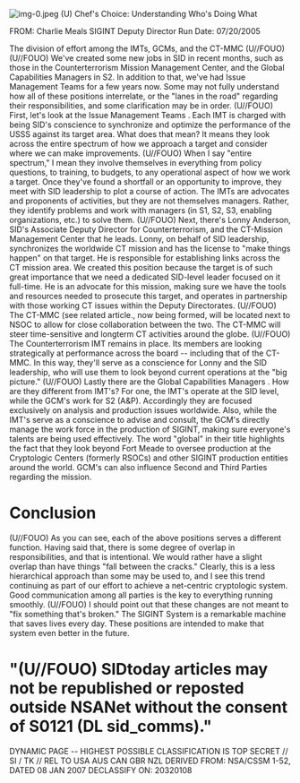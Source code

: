 ![img-0.jpeg](img-0.jpeg)
(U) Chef's Choice: Understanding Who's Doing What

FROM: Charlie Meals
SIGINT Deputy Director
Run Date: 07/20/2005

The division of effort among the IMTs, GCMs, and the CT-MMC (U//FOUO)
(U//FOUO) We've created some new jobs in SID in recent months, such as those in the Counterterrorism Mission Management Center, and the Global Capabilities Managers in S2. In addition to that, we've had Issue Management Teams for a few years now. Some may not fully understand how all of these positions interrelate, or the "lanes in the road" regarding their responsibilities, and some clarification may be in order.
(U//FOUO) First, let's look at the Issue Management Teams . Each IMT is charged with being SID's conscience to synchronize and optimize the performance of the USSS against its target area. What does that mean? It means they look across the entire spectrum of how we approach a target and consider where we can make improvements.
(U//FOUO) When I say "entire spectrum," I mean they involve themselves in everything from policy questions, to training, to budgets, to any operational aspect of how we work a target. Once they've found a shortfall or an opportunity to improve, they meet with SID leadership to plot a course of action. The IMTs are advocates and proponents of activities, but they are not themselves managers. Rather, they identify problems and work with managers (in S1, S2, S3, enabling organizations, etc.) to solve them.
(U//FOUO) Next, there's Lonny Anderson, SID's Associate Deputy Director for Counterterrorism, and the CT-Mission Management Center that he leads. Lonny, on behalf of SID leadership, synchronizes the worldwide CT mission and has the license to "make things happen" on that target. He is responsible for establishing links across the CT mission area. We created this position because the target is of such great importance that we need a dedicated SID-level leader focused on it full-time. He is an advocate for this mission, making sure we have the tools and resources needed to prosecute this target, and operates in partnership with those working CT issues within the Deputy Directorates.
(U//FOUO) The CT-MMC (see related article., now being formed, will be located next to NSOC to allow for close collaboration between the two. The CT-MMC will steer time-sensitive and longterm CT activities around the globe.
(U//FOUO) The Counterterrorism IMT remains in place. Its members are looking strategically at performance across the board -- including that of the CT-MMC. In this way, they'll serve as a conscience for Lonny and the SID leadership, who will use them to look beyond current operations at the "big picture."
(U//FOUO) Lastly there are the Global Capabilities Managers . How are they different from IMT's? For one, the IMT's operate at the SID level, while the GCM's work for S2 (A\&P). Accordingly they are focused exclusively on analysis and production issues worldwide. Also, while the IMT's serve as a conscience to advise and consult, the GCM's directly manage the work force in the production of SIGINT, making sure everyone's talents are being used effectively. The word "global" in their title highlights the fact that they look beyond Fort Meade to oversee production at the Cryptologic Centers (formerly RSOCs) and other SIGINT production entities around the world. GCM's can also influence Second and Third Parties regarding the mission.

# Conclusion 

(U//FOUO) As you can see, each of the above positions serves a different function. Having said that, there is some degree of overlap in responsibilities, and that is intentional. We would rather
have a slight overlap than have things "fall between the cracks." Clearly, this is a less hierarchical approach than some may be used to, and I see this trend continuing as part of our effort to achieve a net-centric cryptologic system. Good communication among all parties is the key to everything running smoothly.
(U//FOUO) I should point out that these changes are not meant to "fix something that's broken." The SIGINT System is a remarkable machine that saves lives every day. These positions are intended to make that system even better in the future.

# "(U//FOUO) SIDtoday articles may not be republished or reposted outside NSANet without the consent of S0121 (DL sid_comms)." 

DYNAMIC PAGE -- HIGHEST POSSIBLE CLASSIFICATION IS
TOP SECRET // SI / TK // REL TO USA AUS CAN GBR NZL
DERIVED FROM: NSA/CSSM 1-52, DATED 08 JAN 2007 DECLASSIFY ON: 20320108
